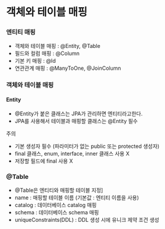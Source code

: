 # 객체와 테이블 매핑

### 엔티티 매핑
- 객체와 테이블 매핑 : @Entity, @Table
- 필드와 컬럼 매핑 : @Column
- 기본 키 매핑 : @Id
- 연관관계 매핑 : @ManyToOne, @JoinColumn

### 객체와 테이블 매핑

#### Entity
- @Entity가 붙은 클래스는 JPA가 관리하면 엔티티라고한다.
- JPA를 사용해서 테이블과 매핑할 클래스는 @Entity 필수

주의
- 기본 생성자 필수 (파라미터가 없는 public 또는 protected 생성자)
- final 클래스, enum, interface, inner 클래스 사용 X
- 저장할 필드에 final 사용 X

### @Table
- @Table은 엔티티와 매핑할 테이블 지정]
- name : 매핑할 테이블 이름 (기본값 : 엔티티 이름을 사용)
- catalog : 데이터베이스 catalog 매핑
- schema : 데이터베이스 schema 매핑
- uniqueConstraints(DDL) : DDL 생성 시에 유니크 제약 조건 생성